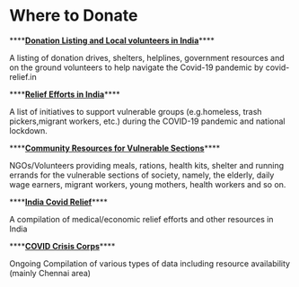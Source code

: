 # Where to Donate

\*\*\*\*[**Donation Listing and Local volunteers in India**](https://covid-relief.in/)\*\*\*\*

A listing of donation drives, shelters, helplines, government resources and on the ground volunteers to help navigate the Covid-19 pandemic by covid-relief.in

\*\*\*\*[**Relief Efforts in India**](https://indiacovidrelief.github.io/)\*\*\*\*

A list of initiatives to support vulnerable groups \(e.g.homeless, trash pickers,migrant workers, etc.\) during the COVID-19 pandemic and national lockdown.

\*\*\*\*[**Community Resources for Vulnerable Sections**](https://docs.google.com/spreadsheets/d/1eHnj37eolhylTgtAfaBAqcm-affPiBqp5Cka-UALLBI/view?usp=sharing)\*\*\*\*

NGOs/Volunteers providing meals, rations, health kits, shelter and running errands for the vulnerable sections of society, namely, the elderly, daily wage earners, migrant workers, young mothers, health workers and so on.

\*\*\*\*[**India Covid Relief**](https://indiacovidrelief.com/)\*\*\*\*

A compilation of medical/economic relief efforts and other resources in India

\*\*\*\*[**COVID Crisis Corps**](https://sites.google.com/view/covid-crisis-corps/home?fbclid=IwAR0ltAYAQ_2UVUpqYr7oLlTc5xJpSUcEpo7F5kp_Nb8Zki4PebuzceFLrHY)\*\*\*\*

Ongoing Compilation of various types of data including resource availability \(mainly Chennai area\)



